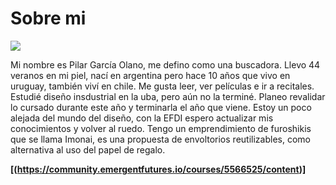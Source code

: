 # Sobre mi

![](..images/pilarjpg)

Mi nombre es Pilar García Olano, me defino como una buscadora. Llevo 44 veranos en mi piel, nací en argentina pero hace 10 años que vivo en uruguay, también viví en chile. Me gusta leer, ver películas e ir a recitales. Estudié diseño insdustrial en la uba, pero aún no la terminé. Planeo revalidar lo cursado durante este año y terminarla el año que viene. Estoy un poco alejada del mundo del diseño, con la EFDI espero actualizar mis conocimientos y volver al ruedo.
Tengo un emprendimiento de furoshikis que se llama Imonai, es una propuesta de envoltorios reutilizables, como alternativa al uso del papel de regalo.

**[(https://community.emergentfutures.io/courses/5566525/content)]**
